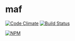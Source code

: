 # maf

[![Code Climate](https://codeclimate.com/github/alekzonder/maf/badges/gpa.svg)](https://codeclimate.com/github/alekzonder/maf)
[![Build Status](https://travis-ci.org/alekzonder/maf.svg?branch=master)](https://travis-ci.org/alekzonder/maf)

[![NPM](https://nodei.co/npm/maf.png?downloads=true&stars=true)](https://nodei.co/npm/maf/)